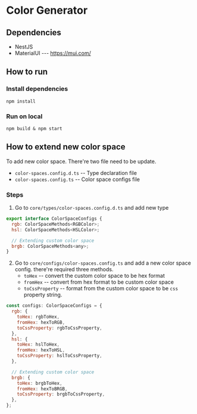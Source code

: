 # Color Generator

## Dependencies

- NestJS
- MaterialUI --- https://mui.com/

## How to run

### Install dependencies

```
npm install
```

### Run on local

```
npm build & npm start
```

## How to extend new color space

To add new color space. There're two file need to be update.

- `color-spaces.config.d.ts` -- Type declaration file
- `color-spaces.config.ts` -- Color space configs file

### Steps

1. Go to `core/types/color-spaces.config.d.ts` and add new type

```javascript
export interface ColorSpaceConfigs {
  rgb: ColorSpaceMethods<RGBColor>;
  hsl: ColorSpaceMethods<HSLColor>;

  // Extending custom color space
  brgb: ColorSpaceMethods<any>;
}
```

2. Go to `core/configs/color-spaces.config.ts` and add a new color space config. there're required three methods.
   - `toHex` -- convert the custom color space to be hex format
   - `fromHex` -- convert from hex format to be custom color space
   - `toCssProperty` -- format from the custom color space to be `css` property string.

```javascript
const configs: ColorSpaceConfigs = {
  rgb: {
    toHex: rgbToHex,
    fromHex: hexToRGB,
    toCssProperty: rgbToCssProperty,
  },
  hsl: {
    toHex: hslToHex,
    fromHex: hexToHSL,
    toCssProperty: hslToCssProperty,
  },

  // Extending custom color space
  brgb: {
    toHex: brgbToHex,
    fromHex: hexToBRGB,
    toCssProperty: brgbToCssProperty,
  },
};
```

